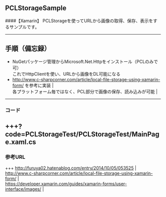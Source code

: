 ## PCLStorageSample
####【Xamarin】
PCLStorageを使ってURLから画像の取得、保存、表示をするサンプルです。

---

## 手順（備忘録）
- NuGetパッケージ管理からMicrosoft.Net.Httpをインストール（PCLのみで可）  
これでHttpClientを使い、URLから画像をDL可能になる  
- http://www.c-sharpcorner.com/article/local-file-storage-using-xamarin-form/ を参考に実装<!-- .element: class="fragment" --> |   
各プラットフォーム毎ではなく、PCL部分で画像の保存、読み込みが可能<!-- .element: class="fragment" -->  |  
  
---

### コード
+++?code=PCLStorageTest/PCLStorageTest/MainPage.xaml.cs
---

### 参考URL

+++
http://furuya02.hatenablog.com/entry/2014/10/05/053525  |  
http://www.c-sharpcorner.com/article/local-file-storage-using-xamarin-form/    |  
https://developer.xamarin.com/guides/xamarin-forms/user-interface/images/  |  

